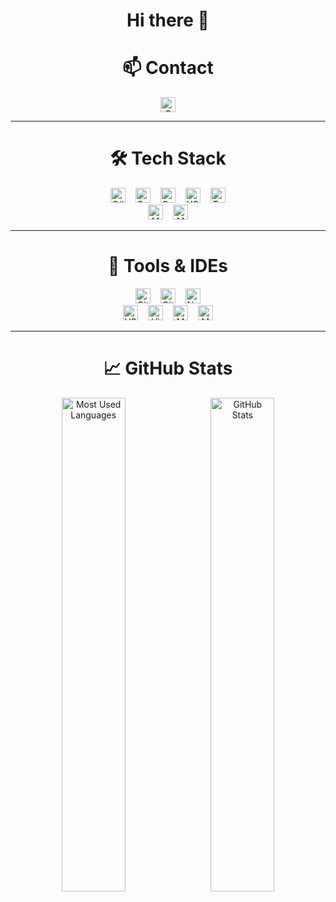 <h1 align="center">Hi there 👋</h1>

<h1 align="center">📫 Contact</h1>
<p align="center">
  <a href="mailto:azbxabcd4@gmail.com">
    <img
      src="https://img.shields.io/badge/-Gmail-D14836?style=flat-square&logo=gmail&logoColor=white&logoWidth=25"
      alt="Gmail"
      style="height:24px; padding:0 8px;"
    />
  </a>
</p>

---

<h1 align="center">🛠 Tech Stack</h1>

<p align="center">
  <img
    src="https://img.shields.io/badge/-C%23-239120?style=flat-square&logo=c-sharp&logoWidth=24"
    alt="C#"
    style="height:24px; margin:0 6px;"
  />
  <img
    src="https://img.shields.io/badge/-C%2B%2B-00599C?style=flat-square&logo=c-plusplus&logoWidth=24"
    alt="C++"
    style="height:24px; margin:0 6px;"
  />
  <img
    src="https://img.shields.io/badge/-OpenCV-5C3EE8?style=flat-square&logo=opencv&logoWidth=24"
    alt="OpenCV"
    style="height:24px; margin:0 6px;"
  />
  <img
    src="https://img.shields.io/badge/-YOLO-FF0000?style=flat-square&logo=yolo&logoWidth=24"
    alt="YOLO"
    style="height:24px; margin:0 6px;"
  />
  <img
    src="https://img.shields.io/badge/-TensorFlow-FF6F00?style=flat-square&logo=tensorflow&logoWidth=24"
    alt="TensorFlow"
    style="height:24px; margin:0 6px;"
  />
  <br/>
  <img
    src="https://img.shields.io/badge/-MySQL-4479A1?style=flat-square&logo=mysql&logoWidth=24"
    alt="MySQL"
    style="height:24px; margin:0 6px;"
  />
  <img
    src="https://img.shields.io/badge/-MS%20SQL-CC2927?style=flat-square&logo=microsoft-sql-server&logoWidth=24"
    alt="MS SQL"
    style="height:24px; margin:0 6px;"
  />
</p>

---

<h1 align="center">🔧 Tools & IDEs</h1>

<p align="center">
  <img
    src="https://img.shields.io/badge/-Git-181717?style=flat-square&logo=git&logoWidth=24"
    alt="Git"
    style="height:24px; margin:0 6px;"
  />
  <img
    src="https://img.shields.io/badge/-GitHub-181717?style=flat-square&logo=github&logoWidth=24"
    alt="GitHub"
    style="height:24px; margin:0 6px;"
  />
  <img
    src="https://img.shields.io/badge/-Notion-000000?style=flat-square&logo=notion&logoWidth=24"
    alt="Notion"
    style="height:24px; margin:0 6px;"
  />
  <br/>
  <img
    src="https://img.shields.io/badge/-VS%20Code-007ACC?style=flat-square&logo=visual-studio-code&logoWidth=24"
    alt="VS Code"
    style="height:24px; margin:0 6px;"
  />
  <img
    src="https://img.shields.io/badge/-Visual%20Studio-5C2D91?style=flat-square&logo=visual-studio&logoWidth=24"
    alt="Visual Studio"
    style="height:24px; margin:0 6px;"
  />
  <img
    src="https://img.shields.io/badge/-MySQL%20Workbench-00758F?style=flat-square&logo=mysql&logoWidth=24"
    alt="MySQL Workbench"
    style="height:24px; margin:0 6px;"
  />
  <img
    src="https://img.shields.io/badge/-MATLAB-F16724?style=flat-square&logo=matlab&logoColor=white&logoWidth=24"
    alt="MATLAB"
    style="height:24px; margin:0 6px;"
  />
</p>

---

<h1 align="center">📈 GitHub Stats</h1>
<p align="center">
  <img
    src="https://github-readme-stats.vercel.app/api/top-langs/?username=azbxabcd4&layout=compact&theme=vue-dark&langs_count=5"
    alt="Most Used Languages"
    width="45%"
  />
  &nbsp;
  <img
    src="https://github-readme-stats.vercel.app/api?username=azbxabcd4&show_icons=true&theme=vue-dark&count_private=true"
    alt="GitHub Stats"
    width="45%"
  />
</p>

